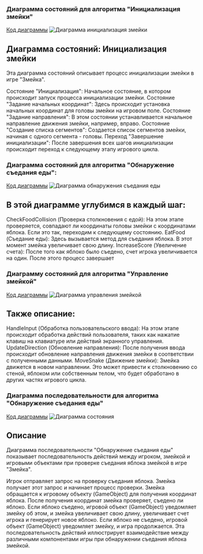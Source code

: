 ### Диаграмма состояний для алгоритма "Инициализация змейки"
[Код диаграммы](piclab5/init)
![Диаграмма инициализация змейки](https://www.planttext.com/api/plantuml/png/TP312i8m38RlVOeSLTWBz20JlUmczYWUoXQak7NGPeA8xswQsUaKUsdxV_-Va9IHRA2XQvKwhavG56kel2FZxGMLOaZu5k2kW4ys6gI4d6ttVUIxzu9_vUpUkO1r4ZH4f4mNonoRk0Is0RcxmNE7dg949iChCxT8we2skMcePuJjZpoD6BucgRpbibSKCN-4REJ9pTEQFikCu4yT3UYRqLtoAwtt2G00)

## Диаграмма состояний: Инициализация змейки

Эта диаграмма состояний описывает процесс инициализации змейки в игре "Змейка".

Состояние "Инициализация": Начальное состояние, в котором происходит запуск процесса инициализации змейки.
Состояние "Задание начальных координат": Здесь происходит установка начальных координат для головы змейки на игровом поле.
Состояние "Задание направления": В этом состоянии устанавливается начальное направление движения змейки, например, вправо.
Состояние "Создание списка сегментов": Создается список сегментов змейки, начиная с одного сегмента - головы.
Переход "Завершение инициализации": После завершения всех шагов инициализации происходит переход к следующему этапу игрового цикла.

### Диаграмма состояний для алгоритма "Обнаружение съедания еды":
[Код диаграммы](piclab5/obnaj)
![Диаграмма обнаружения съедания еды](https://www.planttext.com/api/plantuml/png/SoWkIImgAStDuUAArefLqDMrKt19BKbDBd7Bpq_XuWBAbgGYYIXKSoa00KofSqPgSZP8t3a_9oUpE3C_pqeX1QvOGnEi65CHMAzh8bYHbK8Qa8JOa9e2rW2L0Qlop4ikIaqiJWrEpYzAXQW5IgVcWHMYI8AL0nt6LSl5vP2QbmBq4m00)

## В этой диаграмме углубимся в каждый шаг:

CheckFoodCollision (Проверка столкновения с едой):
На этом этапе проверяется, совпадают ли координаты головы змейки с координатами яблока. Если это так, переходим к следующему состоянию.
EatFood (Съедание еды):
Здесь вызывается метод для съедания яблока. В этот момент змейка увеличивает свою длину.
IncreaseScore (Увеличение счета):
После того как яблоко было съедено, счет игрока увеличивается на один. После этого процесс завершает

### Диаграмму состояний для алгоритма "Управление змейкой"
[Код диаграммы](piclab5/uprav)
![Диаграмма управления змейкой](https://www.planttext.com/api/plantuml/png/NOyn3i8m34Ltdy8Z8FK26L0b661W0J4XXYZs416SAhXT47Sdk2egUFHx_yjk7-gBzlS4S5bTiMdMkCcY9QUJ-1i3LAxyiyCdO9r9ttcXn7lfUdKOPjvYQTwCct_kg3PkO-6WCOl3-4573Xm79elyAHOxv86jrY5DOFJ6p9URNO-35q3BGlMtDm00)

## Также описание:

HandleInput (Обработка пользовательского ввода):
На этом этапе происходит обработка действий пользователя, таких как нажатие клавиш на клавиатуре или действий экранного управления.
UpdateDirection (Обновление направления):
После получения ввода происходит обновление направления движения змейки в соответствии с полученными данными.
MoveSnake (Движение змейки):
Змейка движется в новом направлении. Это может привести к столкновению со стеной, яблоком или собственным телом, что будет обработано в других частях игрового цикла.


### Диаграмма последовательности для алгоритма "Обнаружение съедания еды"
[Код диаграммы](piclab5/sost)
![Диаграмма состояния](https://www.planttext.com/api/plantuml/png/dLCxJiD04Ett5AFqkG052XKbI9nWIROmECPA5YIwa4WWGP620YeeE00ESL0-n6UOkL5cracy3h6GiEIrP_JUp9lFDhfMT-nrErGsiA41VCCHBZ6X7Wtm6oVyFyK9q1qzif5Y8WuQWXZqf9HksgiEu2kEgOSPpa5tuJJKjwQZOWuSD8DOHnPg-88_p9dX79EQWCuYVMbsC9-SUo5HC7EOepWETp6RJ5_ype2FaLCsfxwZ7EksEJc_C4thj0KtsfgDeFm3zSCy-G7W-phKXByix7UPDDnAIefukNPtIhGYfuHay886zB3jdPI36MT8sPJMzYl2UjfrQC5lHw5CecOA-2dWKFTg-eErLRt1VqZzp9ZwabDnu98dNEAKAjr7v8HiK9_BgYO-ExZqFA7xV9kMwucEHRJV71DsJRaceVwp7LNKYacwvKXbdjvDu8CNa1jZefPIBRDlUfutNnNFiTx51jFbrgq0)

## Описание
Диаграмма последовательности "Обнаружение съедания еды" показывает последовательность действий между игроком, змейкой и игровыми объектами при проверке съедания яблока змейкой в игре "Змейка".

Игрок отправляет запрос на проверку съедания яблока.
Змейка получает этот запрос и начинает процесс проверки.
Змейка обращается к игровому объекту (GameObject) для получения координат яблока.
После получения координат змейка проверяет, съедено ли яблоко.
Если яблоко съедено, игровой объект (GameObject) уведомляет змейку об этом, и змейка увеличивает свою длину, увеличивает счет игрока и генерирует новое яблоко.
Если яблоко не съедено, игровой объект (GameObject) уведомляет змейку, и игра продолжается.
Эта последовательность действий иллюстрирует взаимодействие между различными компонентами игры при обнаружении съедания яблока змейкой.

